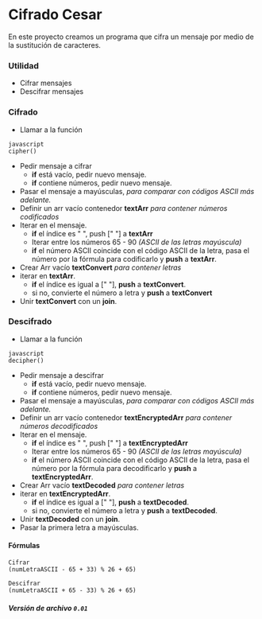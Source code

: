 # Cifrado Cesar

En este proyecto creamos un programa que cifra un mensaje por medio de la sustitución de caracteres.

### Utilidad
+ Cifrar mensajes
+ Descifrar mensajes

### Cifrado
+ Llamar a la función
```
javascript
cipher()
```
+ Pedir mensaje a cifrar
	- **if** está vacío, pedir nuevo mensaje.
	- **if** contiene números, pedir nuevo mensaje.
+ Pasar el mensaje a mayúsculas, *para comparar con códigos ASCII más adelante.*
+ Definir un arr vacío contenedor **textArr** *para contener números codificados*
+ Iterar en el mensaje.
	- **if** el índice es " ", push [" "] a **textArr**
	- Iterar entre los números 65 - 90 *(ASCII de las letras mayúscula)*
	- **if** el número ASCII coincide con el código ASCII de la letra, pasa el número por la fórmula para codificarlo y **push** a **textArr**.
+ Crear Arr vacío **textConvert** *para contener letras*
+ iterar en **textArr**.
	- **if** el índice es igual a [" "], **push** a **textConvert**.
	- si no, convierte el número a letra y **push** a **textConvert**
+ Unir **textConvert** con un **join**.

### Descifrado
+ Llamar a la función
```
javascript
decipher()
```
+ Pedir mensaje a descifrar
	- **if** está vacío, pedir nuevo mensaje.
	- **if** contiene números, pedir nuevo mensaje.
+ Pasar el mensaje a mayúsculas, *para comparar con códigos ASCII más adelante.*
+ Definir un arr vacío contenedor **textEncryptedArr** *para contener números decodificados*
+ Iterar en el mensaje.
	- **if** el índice es " ", push [" "] a **textEncryptedArr**
	- Iterar entre los números 65 - 90 *(ASCII de las letras mayúscula)*
	- **if** el número ASCII coincide con el código ASCII de la letra, pasa el número por la fórmula para decodificarlo y **push** a **textEncryptedArr**.
+ Crear Arr vacío **textDecoded** *para contener letras*
+ iterar en **textEncryptedArr**.
	- **if** el índice es igual a [" "], **push** a **textDecoded**.
	- si no, convierte el número a letra y **push** a **textDecoded**.
+ Unir **textDecoded** con un **join**.
+ Pasar la primera letra a mayúsculas.



#### Fórmulas

```
Cifrar
(numLetraASCII - 65 + 33) % 26 + 65)

Descifrar
(numLetraASCII + 65 - 33) % 26 + 65)

```

##### Versión de archivo `0.01`